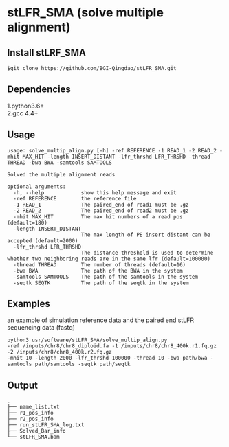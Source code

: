 stLFR_SMA (solve multiple alignment)
====================================

Install stLRF_SMA
------------------------------------
```
$git clone https://github.com/BGI-Qingdao/stLFR_SMA.git
```
Dependencies
------------------------------------
1.python3.6+  
2.gcc 4.4+

Usage
-----------------------------------
```
usage: solve_multip_align.py [-h] -ref REFERENCE -1 READ_1 -2 READ_2 -mhit MAX_HIT -length INSERT_DISTANT -lfr_thrshd LFR_THRSHD -thread THREAD -bwa BWA -samtools SAMTOOLS

Solved the multiple alignment reads

optional arguments:
  -h, --help            show this help message and exit
  -ref REFERENCE        the reference file
  -1 READ_1             The paired_end of read1 must be .gz
  -2 READ_2             The paired_end of read2 must be .gz
  -mhit MAX_HIT         The max hit numbers of a read pos (default=180)
  -length INSERT_DISTANT
                        The max length of PE insert distant can be accepted (default=2000)
  -lfr_thrshd LFR_THRSHD
                        The distance threshold is used to determine whether two neighboring reads are in the same lfr (default=100000)
  -thread THREAD        The number of threads (default=16)
  -bwa BWA              The path of the BWA in the system
  -samtools SAMTOOLS    The path of the samtools in the system
  -seqtk SEQTK          The path of the seqtk in the system
```

Examples
----------------------------------
an example of simulation reference data and the paired end stLFR sequencing data (fastq)
```
python3 usr/software/stLFR_SMA/solve_multip_align.py
-ref /inputs/chr8/chr8_diploid.fa -1 /inputs/chr8/chr8_400k.r1.fq.gz -2 /inputs/chr8/chr8_400k.r2.fq.gz 
-mhit 10 -length 2000 -lfr_thrshd 100000 -thread 10 -bwa path/bwa -samtools path/samtools -seqtk path/seqtk
```

Output
----------------------------------
```
.
├── name_list.txt
├── r1_pos_info
├── r2_pos_info
├── run_stLFR_SMA_log.txt
├── Solved_Bar_info
└── stLFR_SMA.bam
```

